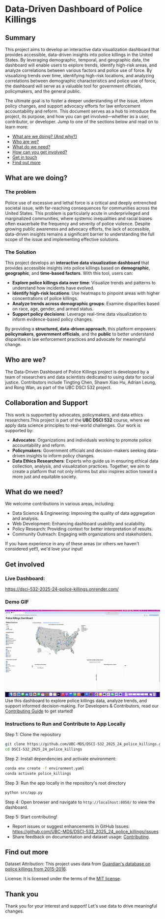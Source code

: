 # Data-Driven Dashboard of Police Killings

## Summary

This project aims to develop an interactive data visualization dashboard that provides accessible, data-driven insights into police killings in the United States. By leveraging demographic, temporal, and geographic data, the dashboard will enable users to explore trends, identify high-risk areas, and analyze correlations between various factors and police use of force. By visualizing trends over time, identifying high-risk locations, and analyzing correlations between demographic characteristics and police use of force, the dashboard will serve as a valuable tool for government officials, policymakers, and the general public.

The ultimate goal is to foster a deeper understanding of the issue, inform policy changes, and support advocacy efforts for law enforcement accountability and reform.
This document serves as a hub to introduce the project, its purpose, and how you can get involved—whether as a user, contributor, or developer. Jump to one of the sections below and read on to learn more:

-   [What are we doing? (And why?)](#what-are-we-doing)
-   [Who are we?](#who-are-we)
-   [What do we need?](#what-do-we-need)
-   [How can you get involved?](#get-involved)
-   [Get in touch](#contact-us)
-   [Find out more](#find-out-more)

## What are we doing?

### The problem

Police use of excessive and lethal force is a critical and deeply entrenched societal issue, with far-reaching consequences for communities across the United States. This problem is particularly acute in underprivileged and marginalized communities, where systemic inequalities and racial biases often exacerbate the frequency and severity of police violence. Despite growing public awareness and advocacy efforts, the lack of accessible, data-driven insights remains a significant barrier to understanding the full scope of the issue and implementing effective solutions.


### The Solution

This project develops an **interactive data visualization dashboard** that provides accessible insights into police killings based on **demographic**, **geographic**, and **time-based factors**. With this tool, users can:

- **Explore police killings data over time**: Visualize trends and patterns to understand how incidents have evolved.
- **Identify high-risk locations**: Use heatmaps to pinpoint areas with higher concentrations of police killings.
- **Analyze trends across demographic groups**: Examine disparities based on race, age, gender, and armed status.
- **Support policy decisions**: Leverage real-time data visualization to inform evidence-based policy changes.

By providing a **structured, data-driven approach**, this platform empowers **policymakers**, **government officials**, and the **public** to better understand disparities in law enforcement practices and advocate for meaningful change.

## Who are we?

The Data-Driven Dashboard of Police Killings project is developed by a team of researchers and data scientists dedicated to using data for social justice. Contributors include Tingting Chen, Shawn Xiao Hu, Adrian Leung, and Rong Wan, as part of the UBC DSCI 532 project. 

## Collaboration and Support
This work is supported by advocates, policymakers, and data ethics researchers.This project is part of the **UBC DSCI 532** course, where we apply data science principles to real-world challenges. Our work is supported by:
- **Advocates**: Organizations and individuals working to promote police accountability and reform.
- **Policymakers**: Government officials and decision-makers seeking data-driven insights to inform policy changes.
- **Data Ethics Researchers**: Experts who guide us in ensuring ethical data collection, analysis, and visualization practices.
Together, we aim to create a platform that not only informs but also inspires action toward a more just and equitable society.

## What do we need?

We welcome contributions in various areas, including: 
-   Data Science & Engineering: Improving the quality of data aggregation and analysis. 
-   Web Development: Enhancing dashboard usability and scalability. 
-   Policy Research: Providing context for better interpretation of results. 
-   Community Outreach: Engaging with organizations and stakeholders.

If you have experience in any of these areas (or others we haven't considered yet!), we'd love your input!

## Get involved

### Live Dashboard:

<https://dsci-532-2025-24-police-killings.onrender.com/>

### Demo GIF

![Demo of Dashboard](img/demo.gif) Use this dashboard to explore police killings data, analyze trends, and support informed decision-making. For Developers & Contributors, read our [Contributing Guide](CONTRIBUTING.md) to get started!

### Instructions to Run and Contribute to App Locally
Step 1: Clone the repository

``` bash
git clone https://github.com/UBC-MDS/DSCI-532_2025_24_police_killings.git
cd DSCI-532_2025_24_police_killings
```

Step 2: Install dependencies and activate environment:

``` bash
conda env create -f environment.yaml
conda activate police_killings
```

Step 3: Run the app locally in the repository's root directory

``` bash
python src/app.py
```

Step 4: Open browser and navigate to `http://localhost:8050/` to view the dashboard.

Step 5: Start contributing!

-   Report issues or suggest enhancements in GitHub Issues: <https://github.com/UBC-MDS/DSCI-532_2025_24_police_killings/issues>
-   Share feedback on documentation and dataset usage: [Contributing](CONTRIBUTING.md).

## Find out more

Dataset Attribution: This project uses data from [Guardian's database on police killings from 2015-2016](http://www.theguardian.com/thecounted).

License: It is licensed under the terms of the [MIT license](LICENSE.md).

## Thank you

Thank you for your interest and support! Let's use data to drive meaningful changes.
